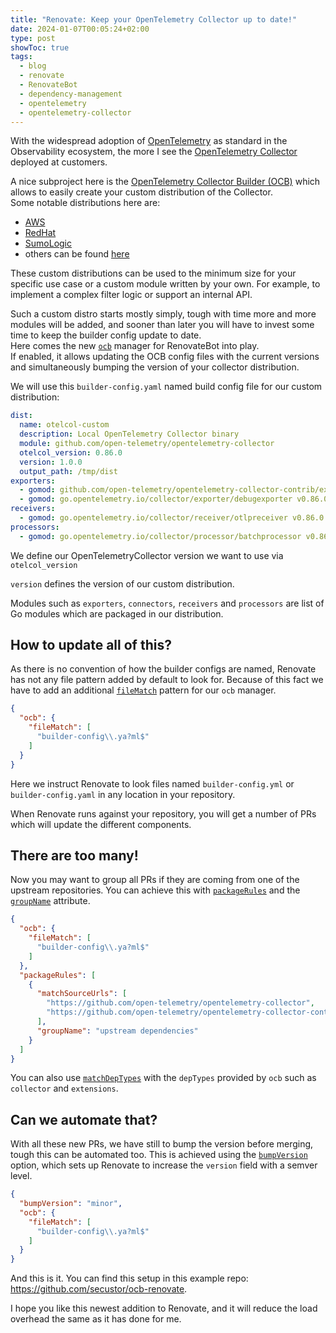 ```yaml
---
title: "Renovate: Keep your OpenTelemetry Collector up to date!"
date: 2024-01-07T00:05:24+02:00
type: post
showToc: true
tags:
  - blog
  - renovate
  - RenovateBot
  - dependency-management
  - opentelemetry
  - opentelemetry-collector
---
```


With the widespread adoption of [OpenTelemetry](https://opentelemetry.io/) as standard in the Observability ecosystem,
the more I see the [OpenTelemetry Collector](https://github.com/open-telemetry/opentelemetry-collector/tree/main) deployed at customers. 

A nice subproject here is the [OpenTelemetry Collector Builder (OCB)](https://github.com/open-telemetry/opentelemetry-collector/tree/main/cmd/builder)
which allows to easily create your custom distribution of the Collector.   
Some notable distributions here are: 
- [AWS](https://github.com/aws-observability/aws-otel-collector)
- [RedHat](https://github.com/os-observability/redhat-opentelemetry-collector)
- [SumoLogic](https://github.com/SumoLogic/sumologic-otel-collector)
- others can be found [here](https://github.com/open-telemetry/opentelemetry-collector-contrib/blob/main/distributions.yaml)

These custom distributions can be used to the minimum size for your specific use case or a custom module
written by your own.
For example, to implement a complex filter logic or support an internal API. 

Such a custom distro starts mostly simply,
tough with time more and more modules will be added, 
and sooner than later you will have to invest some time to keep the builder config update to date.   
Here comes the new [`ocb`](https://docs.renovatebot.com/modules/manager/ocb/) manager for RenovateBot into play.   
If enabled,
it allows updating the OCB config files with the current versions
and simultaneously bumping the version of your collector distribution.

We will use this `builder-config.yaml` named build config file for our custom distribution:
```yaml title="builder-config.yaml"
dist:
  name: otelcol-custom
  description: Local OpenTelemetry Collector binary
  module: github.com/open-telemetry/opentelemetry-collector
  otelcol_version: 0.86.0
  version: 1.0.0
  output_path: /tmp/dist
exporters:
  - gomod: github.com/open-telemetry/opentelemetry-collector-contrib/exporter/awss3exporter v0.86.0
  - gomod: go.opentelemetry.io/collector/exporter/debugexporter v0.86.0
receivers:
  - gomod: go.opentelemetry.io/collector/receiver/otlpreceiver v0.86.0
processors:
  - gomod: go.opentelemetry.io/collector/processor/batchprocessor v0.86.0
```
We define our OpenTelemetryCollector version we want to use via `otelcol_version`

`version` defines the version of our custom distribution.

Modules such as `exporters`,
`connectors`, `receivers` and `processors` are list of Go modules which are packaged in our distribution.

## How to update all of this?
As there is no convention of how the builder configs are named,
Renovate has not any file pattern added by default to look for. 
Because of this fact we have to add an additional [`fileMatch`](https://docs.renovatebot.com/configuration-options/#filematch) pattern for our `ocb` manager. 
```json title="renovate.json"
{
  "ocb": {
    "fileMatch": [
      "builder-config\\.ya?ml$"
    ]
  }
}
```
Here we instruct Renovate
to look files named `builder-config.yml` or `builder-config.yaml` in any location in your repository.

When Renovate runs against your repository, you will get a number of PRs which will update the different components.

## There are too many!
Now you may want to group all PRs if they are coming from one of the upstream repositories.
You can achieve this with [`packageRules`](https://docs.renovatebot.com/configuration-options/#packagerules) and 
the [`groupName`](https://docs.renovatebot.com/configuration-options/#groupname) attribute.

```json title="renovate.json"
{
  "ocb": {
    "fileMatch": [
      "builder-config\\.ya?ml$"
    ]
  },
  "packageRules": [
    {
      "matchSourceUrls": [
        "https://github.com/open-telemetry/opentelemetry-collector",
        "https://github.com/open-telemetry/opentelemetry-collector-contrib"
      ],
      "groupName": "upstream dependencies"
    }
  ]
}
```
You can also use [`matchDepTypes`](https://docs.renovatebot.com/configuration-options/#matchdeptypes)
with the `depTypes` provided by `ocb` such as `collector` and `extensions`.

## Can we automate that?
With all these new PRs, we have still to bump the version before merging, tough this can be automated too. 
This is achieved using the [`bumpVersion`](https://docs.renovatebot.com/configuration-options/#bumpversion) option,
which sets up Renovate to increase the `version` field with a semver level. 

```json title="renovate.json"
{
  "bumpVersion": "minor",
  "ocb": {
    "fileMatch": [
      "builder-config\\.ya?ml$"
    ]
  }
}
```

And this is it.
You can find this setup in this example repo: https://github.com/secustor/ocb-renovate.   

I hope you like this newest addition to Renovate, and it will reduce the load overhead the same as it has done for me.
